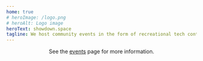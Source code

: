 ```yaml
---
home: true
# heroImage: /logo.png
# heroAlt: Logo image
heroText: showdown.space
tagline: We host community events in the form of recreational tech contests
---
```


<div style="text-align: center">

See the [events](events/) page for more information.

</div>
